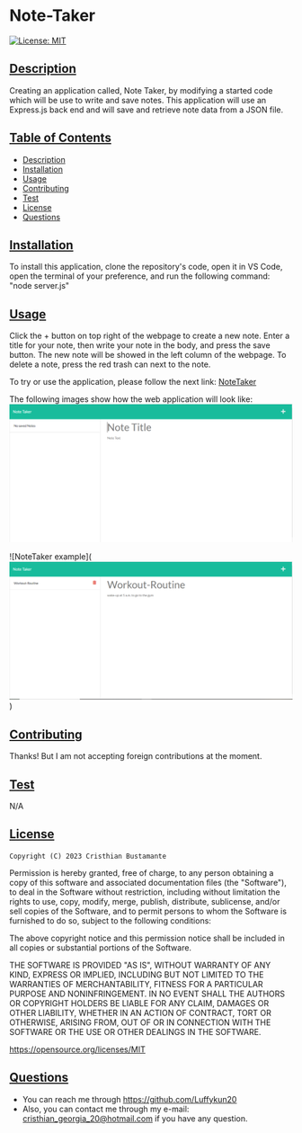 # Note-Taker

[![License: MIT](https://img.shields.io/badge/License-MIT-yellow.svg)](https://opensource.org/licenses/MIT)  
  
## [Description](#table-of-contents)

Creating an application called, Note Taker, by modifying a started code which will be use to write and save notes. This application will use an Express.js back end and will save and retrieve note data from a JSON file.
    
## [Table of Contents](#table-of-contents)

- [Description](#description)
- [Installation](#installation)
- [Usage](#usage)
- [Contributing](#contributing)
- [Test](#test)
- [License](#license)
- [Questions](#questions)

## [Installation](#table-of-contents)
    
To install this application, clone the repository's code, open it in VS Code, open the terminal of your preference,  and run the following command: "node server.js"

## [Usage](#table-of-contents)
    
Click the + button on top right of the webpage to create a new note. Enter a title for your note, then write your note in the body, and press the save button. The new note will be showed in the left column of the webpage. To delete a note, press the red trash can next to the note.

To try or use the application, please follow the next link: [NoteTaker](https://enigmatic-lake-18808.herokuapp.com/)

The following images show how the web application will look like:
![NoteTaker empty](Assets/note-taker2.PNG)


![NoteTaker example](![Alt text](Assets/note-taker.PNG))

  ## [Contributing](#table-of-contents)

  Thanks! But I am not accepting foreign contributions at the moment.

## [Test](#table-of-contents)

N/A

## [License](#table-of-contents)


    Copyright (C) 2023 Cristhian Bustamante

   Permission is hereby granted, free of charge, to any person obtaining a copy of this software and associated documentation files (the "Software"), to deal in the Software without restriction, including without limitation the rights to use, copy, modify, merge, publish, distribute, sublicense, and/or sell copies of the Software, and to permit persons to whom the Software is furnished to do so, subject to the following conditions:

   The above copyright notice and this permission notice shall be included in all copies or substantial portions of the Software.

   THE SOFTWARE IS PROVIDED "AS IS", WITHOUT WARRANTY OF ANY KIND, EXPRESS OR IMPLIED, INCLUDING BUT NOT LIMITED TO THE WARRANTIES OF MERCHANTABILITY, FITNESS FOR A PARTICULAR PURPOSE AND NONINFRINGEMENT. IN NO EVENT SHALL THE AUTHORS OR COPYRIGHT HOLDERS BE LIABLE FOR ANY CLAIM, DAMAGES OR OTHER LIABILITY, WHETHER IN AN ACTION OF CONTRACT, TORT OR OTHERWISE, ARISING FROM, OUT OF OR IN CONNECTION WITH THE SOFTWARE OR THE USE OR OTHER DEALINGS IN THE SOFTWARE.       
   
   https://opensource.org/licenses/MIT
        
## [Questions](#table-of-contents)

- You can reach me through https://github.com/Luffykun20
- Also, you can contact me through my e-mail: [cristhian_georgia_20@hotmail.com](mailto:cristhian_georgia_20@hotmail.com) if you have any question.
